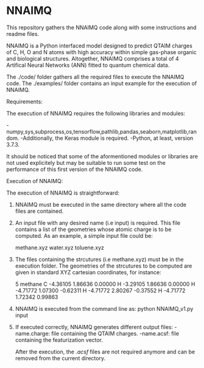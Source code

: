 # NNAIMQ
This repository gathers the NNAIMQ code along with some instructions and readme files.

NNAIMQ is a Python interfaced model designed to predict QTAIM charges of C, H, O and N 
atoms with high accuracy within simple gas-phase organic and biological structures.
Altogether, NNAIMQ comprises a total of 4 Artifical Neural Networks (ANN) fitted to
quantum chemical data.

The ./code/ folder gathers all the required files to execute the NNAIMQ code.
The ./examples/ folder contains an input example for the execution of NNAIMQ.

Requirements:

The execution of NNAIMQ requires the following libraries and modules:

-numpy,sys,subprocess,os,tensorflow,pathlib,pandas,seaborn,matplotlib,random.
-Additionally, the Keras module is required.
-Python, at least, version 3.7.3. 

It should be noticed that some of the aformentioned modules or libraries are
not used explicitely but may be suitable to run some test on the performance
of this first version of the NNAIMQ code.

Execution of NNAIMQ:

The execution of NNAIMQ is straightforward:
1) NNAIMQ must be executed in the same directory where all the code files are
contained. 
2) An input file with any desired name (i.e input) is required. This file 
contains a list of the geometries whose atomic charge is to be computed.
As an example, a simple input file could be:

    methane.xyz
    water.xyz
    toluene.xyz

3) The files containing the strcutures (i.e methane.xyz) must be in the execution
folder. The geometries of the strcutures to be computed are given in standard XYZ
cartesian coordinates, for instance:

 
    5
    methane
    C         -4.36105        1.86636        0.00000
    H         -3.29105        1.86636        0.00000
    H         -4.71772        1.07300       -0.62311
    H         -4.71772        2.80267       -0.37552
    H         -4.71772        1.72342        0.99863


4) NNAIMQ is executed from the command line as:
   python NNAIMQ_v1.py input
5) If executed correctly, NNAIMQ generates different output files:
   -name.charge: file containing the QTAIM charges.
   -name.acsf: file containing the featurization vector.
   
   After the execution, the *.acsf* files are not required anymore and can be 
   removed from the current directory.
